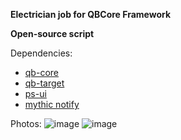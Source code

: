 **Electrician job for QBCore Framework**

**Open-source script**



Dependencies:
* [qb-core](https://github.com/qbcore-framework/qb-core)
* [qb-target](https://github.com/BerkieBb/qb-target)
* [ps-ui](https://github.com/Project-Sloth/ps-ui)
* [mythic notify](https://github.com/wowpanda/mythic_notify)

Photos:
![image](https://media.discordapp.net/attachments/895371787209170984/994242577689743380/unknown.png?width=1193&height=671)
![image](https://media.discordapp.net/attachments/895371787209170984/994241897939873884/unknown.png)
